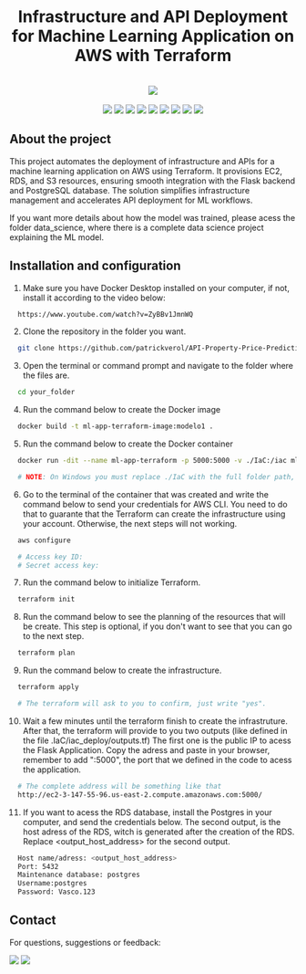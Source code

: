 <h1 align="center">
    Infrastructure and API Deployment for Machine Learning Application on AWS with Terraform
</h1>

<br>
    <div align="center">
        <a><img src="https://github.com/user-attachments/assets/6e716ab9-5503-42f9-82c1-cf9e8e8b6f57"></a> 
    </div>
</br>

<div align="center">
    <a href = "https://www.python.org/" target="_blank"><img src="https://img.shields.io/badge/Python-14354C?style=for-the-badge&logo=python&logoColor=white" target="_blank"></a>
    <a href = "https://developer.hashicorp.com/terraform/docs"><img src="https://img.shields.io/badge/terraform-%235835CC.svg?style=for-the-badge&logo=terraform&logoColor=white" target="_blank"></a>
    <a href = "https://docs.aws.amazon.com/"><img src="https://img.shields.io/badge/AWS-%23FF9900.svg?style=for-the-badge&logo=amazon-aws&logoColor=white" target="_blank"></a>
    <a href = "https://docs.docker.com/"><img src="https://img.shields.io/badge/docker-%230db7ed.svg?style=for-the-badge&logo=docker&logoColor=white" target="_blank"></a>
    <a href = "https://www.postgresql.org/docs/"><img src="https://img.shields.io/badge/postgres-%23316192.svg?style=for-the-badge&logo=postgresql&logoColor=white" target="_blank"></a>
    <a href = "https://flask.palletsprojects.com/en/3.0.x/"><img src="https://img.shields.io/badge/flask-%23000.svg?style=for-the-badge&logo=flask&logoColor=white" target="_blank"></a>
    <a href = "https://scikit-learn.org/stable/"><img src="https://img.shields.io/badge/scikit--learn-%23F7931E.svg?style=for-the-badge&logo=scikit-learn&logoColor=white" target="_blank"></a>
    <a href = "https://pandas.pydata.org/docs/index.html"><img src="https://img.shields.io/badge/pandas-%23150458.svg?style=for-the-badge&logo=pandas&logoColor=white" target="_blank"></a>
    <a href = "https://numpy.org/doc/"><img src="https://img.shields.io/badge/numpy-%23013243.svg?style=for-the-badge&logo=numpy&logoColor=white" target="_blank"></a>
</div> 

## About the project

This project automates the deployment of infrastructure and APIs for a machine learning application on AWS using Terraform. It provisions EC2, RDS, and S3 resources, ensuring smooth integration with the Flask backend and PostgreSQL database. The solution simplifies infrastructure management and accelerates API deployment for ML workflows.

If you want more details about how the model was trained, please acess the folder data_science, where there is a complete data science project explaining the ML model.

## Installation and configuration

  1. Make sure you have Docker Desktop installed on your computer, if not, install it according to the video below:

```bash
  https://www.youtube.com/watch?v=ZyBBv1JmnWQ
```

  2. Clone the repository in the folder you want.

```bash
  git clone https://github.com/patrickverol/API-Property-Price-Prediction-Tool
```
  3. Open the terminal or command prompt and navigate to the folder where the files are.

```bash
  cd your_folder
```
  4. Run the command below to create the Docker image

```bash
  docker build -t ml-app-terraform-image:modelo1 .
```
  5. Run the command below to create the Docker container

```bash
  docker run -dit --name ml-app-terraform -p 5000:5000 -v ./IaC:/iac ml-app-terraform-image:modelo1 /bin/bash

  # NOTE: On Windows you must replace ./IaC with the full folder path, for example: E:\Documentos_Novos\01_Projetos\Airbnb\IaC
```
  6. Go to the terminal of the container that was created and write the command below to send your credentials for AWS CLI.
  You need to do that to guarante that the Terraform can create the infrastructure using your account. Otherwise, the next steps will not working.
```bash
  aws configure

  # Access key ID:
  # Secret access key:
```
  7. Run the command below to initialize Terraform.

```bash
  terraform init
```
  8. Run the command below to see the planning of the resources that will be create.
  This step is optional, if you don't want to see that you can go to the next step.
```bash
  terraform plan
```
  9. Run the command below to create the infrastructure.
```bash
  terraform apply

  # The terraform will ask to you to confirm, just write "yes".
```
  10. Wait a few minutes until the terraform finish to create the infrastruture. 
  After that, the terraform will provide to you two outputs (like defined in the file .IaC/iac_deploy/outputs.tf)
  The first one is the public IP to acess the Flask Application.
  Copy the adress and paste in your browser, remember to add ":5000", the port that we defined in the code to acess the application. 
```bash
  # The complete address will be something like that
  http://ec2-3-147-55-96.us-east-2.compute.amazonaws.com:5000/
```
  11. If you want to acess the RDS database, install the Postgres in your computer, and send the credentials below.
  The second output, is the host adress of the RDS, witch is generated after the creation of the RDS.
  Replace <output_host_address> for the second output.
```bash
  Host name/adress: <output_host_address>
  Port: 5432
  Maintenance database: postgres
  Username:postgres
  Password: Vasco.123
```


## Contact

For questions, suggestions or feedback:

<div>
    <a href="https://www.linkedin.com/in/patrick-verol/" target="_blank"><img src="https://img.shields.io/badge/-LinkedIn-%230077B5?style=for-the-badge&logo=linkedin&logoColor=white" target="_blank"></a> 
    <a href = "mailto:patrickverol@gmail.com"><img src="https://img.shields.io/badge/-Gmail-%23333?style=for-the-badge&logo=gmail&logoColor=white" target="_blank"></a>
</div> 
